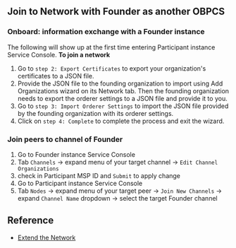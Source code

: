 
## Join to Network with Founder as another OBPCS

### Onboard: information exchange with a Founder instance
The following will show up at the first time entering Participant instance Service Console.
**To join a network**
1. Go to `step 2: Export Certificates` to export your organization's certificates to a JSON file.
2. Provide the JSON file to the founding organization to import using Add Organizations wizard on its Network tab. Then the founding organization needs to export the orderer settings to a JSON file and provide it to you.
3. Go to `step 3: Import Orderer Settings` to import the JSON file provided by the founding organization with its orderer settings.
4. Click on `step 4: Complete` to complete the process and exit the wizard.

### Join peers to channel of Founder
1. Go to Founder instance Service Console
2. Tab `Channels` -> expand menu of your target channel -> `Edit Channel Organizations`
3. check in Participant MSP ID and `Submit` to apply change
4. Go to Participant instance Service Console
5. Tab `Nodes` -> expand menu of your target peer -> `Join New Channels` -> expand `Channel Name` dropdown -> select the target Founder channel


## Reference
- [Extend the Network](https://docs.oracle.com/en/cloud/paas/blockchain-cloud/usingoci/extend-network.html)